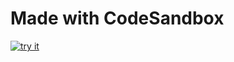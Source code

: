 # Made with CodeSandbox
[![try it](https://img.shields.io/badge/try-it-green.svg)](https://codesandbox.io/embed/github/NSachida/cordesandbox?codemirror=1)
